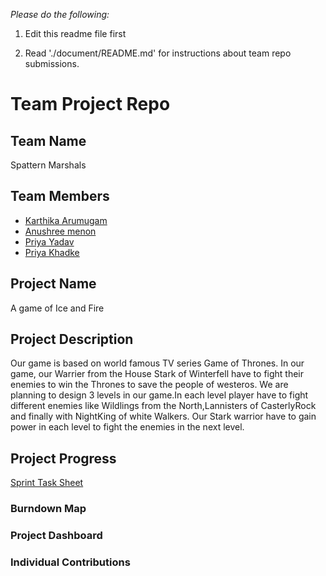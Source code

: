 
*Please do the following:*

1. Edit this readme file first

2. Read './document/README.md' for instructions about team repo submissions.


# Team Project Repo 

## Team Name
Spattern Marshals

## Team Members

* [Karthika Arumugam](https://github.com/nguyensjsu/sp19-202-spattern-marshals/tree/KarthikaArumugam)
* [Anushree menon](https://github.com/nguyensjsu/sp19-202-spattern-marshals/tree/Anushreemenon)
* [Priya Yadav](https://github.com/nguyensjsu/sp19-202-spattern-marshals/tree/PriyaYadav)
* [Priya Khadke](https://github.com/nguyensjsu/sp19-202-spattern-marshals/tree/PriyaKhadke)


## Project Name
A game of Ice and Fire

## Project Description

Our game is based on world famous TV series Game of Thrones. In our game, our Warrier from the House Stark of Winterfell have to fight their enemies to win the Thrones to save the people of westeros.
We are planning to design 3 levels in our game.In each level player have to fight different enemies like Wildlings from the North,Lannisters of CasterlyRock and finally with NightKing of white Walkers.
Our Stark warrior have to gain power in each level to fight the enemies in the next level. 

## Project Progress
[Sprint Task Sheet](https://docs.google.com/spreadsheets/d/1E_WBxX0DL7A3hkIpV_9Wy9G-dfBLtEWVcwYfIIkOHEw/edit?ts=5cb5630d#gid=1661244596)

### Burndown Map

### Project Dashboard

### Individual Contributions
